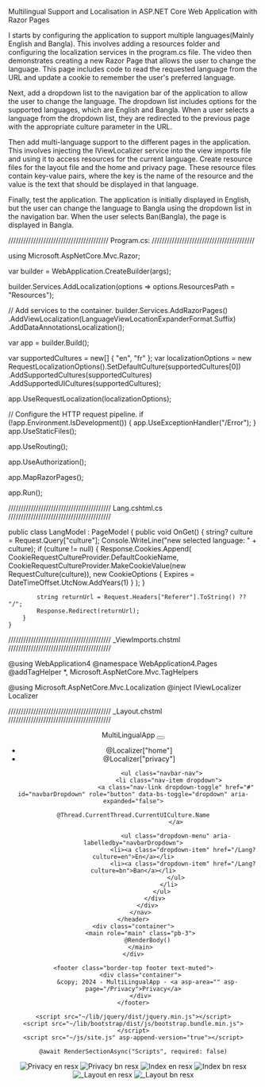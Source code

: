 Multilingual Support and Localisation in ASP.NET Core Web Application with Razor Pages

I starts by configuring the application to support multiple languages(Mainly English and Bangla). This involves adding a resources folder and configuring the localization services in the program.cs file. The video then demonstrates creating a new Razor Page that allows the user to change the language. This page includes code to read the requested language from the URL and update a cookie to remember the user's preferred language.

Next, add a dropdown list to the navigation bar of the application to allow the user to change the language. The dropdown list includes options for the supported languages, which are English and Bangla. When a user selects a language from the dropdown list, they are redirected to the previous page with the appropriate culture parameter in the URL.

Then add multi-language support to the different pages in the application. This involves injecting the IViewLocalizer service into the view imports file and using it to access resources for the current language. Create resource files for the layout file and the home and privacy page. These resource files contain key-value pairs, where the key is the name of the resource and the value is the text that should be displayed in that language.

Finally, test the application. The application is initially displayed in English, but the user can change the language to Bangla using the dropdown list in the navigation bar. When the user selects Ban(Bangla), the page is displayed in Bangla.


//////////////////////////////////////// Program.cs: /////////////////////////////////////////




using Microsoft.AspNetCore.Mvc.Razor;

var builder = WebApplication.CreateBuilder(args);

builder.Services.AddLocalization(options => options.ResourcesPath = "Resources");

// Add services to the container.
builder.Services.AddRazorPages()
    .AddViewLocalization(LanguageViewLocationExpanderFormat.Suffix)
    .AddDataAnnotationsLocalization();

var app = builder.Build();

var supportedCultures = new[] { "en", "fr" };
var localizationOptions = new RequestLocalizationOptions().SetDefaultCulture(supportedCultures[0])
    .AddSupportedCultures(supportedCultures)
    .AddSupportedUICultures(supportedCultures);

app.UseRequestLocalization(localizationOptions);

// Configure the HTTP request pipeline.
if (!app.Environment.IsDevelopment())
{
    app.UseExceptionHandler("/Error");
}
app.UseStaticFiles();

app.UseRouting();

app.UseAuthorization();

app.MapRazorPages();

app.Run();



/////////////////////////////////////////  Lang.cshtml.cs /////////////////////////////////////////





public class LangModel : PageModel
    {
        public void OnGet()
        {
            string? culture = Request.Query["culture"];
            Console.WriteLine("new selected language: " + culture);
            if (culture != null)
            {
                Response.Cookies.Append(
                    CookieRequestCultureProvider.DefaultCookieName,
                    CookieRequestCultureProvider.MakeCookieValue(new RequestCulture(culture)),
                    new CookieOptions { Expires = DateTimeOffset.UtcNow.AddYears(1) }
                );
            }


            string returnUrl = Request.Headers["Referer"].ToString() ?? "/";
            Response.Redirect(returnUrl);
        }
    }


///////////////////////////////////////// _ViewImports.chstml /////////////////////////////////////////




@using WebApplication4
@namespace WebApplication4.Pages
@addTagHelper *, Microsoft.AspNetCore.Mvc.TagHelpers

@using Microsoft.AspNetCore.Mvc.Localization
@inject IViewLocalizer Localizer


///////////////////////////////////////// _Layout.chstml /////////////////////////////////////////




<!DOCTYPE html>
<html lang="en">
<head>
    <meta charset="utf-8" />
    <meta name="viewport" content="width=device-width, initial-scale=1.0" />
    <title>@ViewData["Title"] - MultiLingualApp</title>
    <link rel="stylesheet" href="~/lib/bootstrap/dist/css/bootstrap.min.css" />
    <link rel="stylesheet" href="~/css/site.css" asp-append-version="true" />
    <link rel="stylesheet" href="~/MultiLingualApp.styles.css" asp-append-version="true" />
</head>
<body>
    <header>
        <nav class="navbar navbar-expand-sm navbar-toggleable-sm navbar-light bg-white border-bottom box-shadow mb-3">
            <div class="container">
                <a class="navbar-brand" asp-area="" asp-page="/Index">MultiLingualApp</a>
                <button class="navbar-toggler" type="button" data-bs-toggle="collapse" data-bs-target=".navbar-collapse" aria-controls="navbarSupportedContent"
                        aria-expanded="false" aria-label="Toggle navigation">
                    <span class="navbar-toggler-icon"></span>
                </button>
                <div class="navbar-collapse collapse d-sm-inline-flex justify-content-between">
                    <ul class="navbar-nav flex-grow-1">
                        <li class="nav-item">
                            <a class="nav-link text-dark" asp-area="" asp-page="/Index">@Localizer["home"]</a>
                        </li>
                        <li class="nav-item">
                            <a class="nav-link text-dark" asp-area="" asp-page="/Privacy">@Localizer["privacy"]</a>
                        </li>
                    </ul>

                    <ul class="navbar-nav">
                        <li class="nav-item dropdown">
                            <a class="nav-link dropdown-toggle" href="#" id="navbarDropdown" role="button" data-bs-toggle="dropdown" aria-expanded="false">
                                @Thread.CurrentThread.CurrentUICulture.Name
                            </a>
                  
                            <ul class="dropdown-menu" aria-labelledby="navbarDropdown">
                                <li><a class="dropdown-item" href="/Lang?culture=en">En</a></li>
                                <li><a class="dropdown-item" href="/Lang?culture=bn">Ban</a></li>
                            </ul>
                        </li>
                    </ul>
                </div>
            </div>
        </nav>
    </header>
    <div class="container">
        <main role="main" class="pb-3">
            @RenderBody()
        </main>
    </div>

    <footer class="border-top footer text-muted">
        <div class="container">
            &copy; 2024 - MultiLingualApp - <a asp-area="" asp-page="/Privacy">Privacy</a>
        </div>
    </footer>

    <script src="~/lib/jquery/dist/jquery.min.js"></script>
    <script src="~/lib/bootstrap/dist/js/bootstrap.bundle.min.js"></script>
    <script src="~/js/site.js" asp-append-version="true"></script>

    @await RenderSectionAsync("Scripts", required: false)
</body>
</html>


![Privacy en resx](https://github.com/Rizve1503/Multilingual-Support-and-Localisation/assets/125442347/35f0a236-b395-4b2d-a283-d1ddbac3d09a)
![Privacy bn resx](https://github.com/Rizve1503/Multilingual-Support-and-Localisation/assets/125442347/cc444be9-8cf8-400f-a14a-5185217260e5)
![Index en resx](https://github.com/Rizve1503/Multilingual-Support-and-Localisation/assets/125442347/649fb38b-d1a6-44f8-aa2e-937ef7575eee)
![Index bn resx](https://github.com/Rizve1503/Multilingual-Support-and-Localisation/assets/125442347/d9bcac49-0139-4af0-a25f-2cae13c286ee)
![_Layout en resx](https://github.com/Rizve1503/Multilingual-Support-and-Localisation/assets/125442347/76746626-25fa-4b6d-9299-79ff97a56594)
![_Layout bn resx](https://github.com/Rizve1503/Multilingual-Support-and-Localisation/assets/125442347/e562c132-2d2e-4657-a9d3-bef8d6de41f2)

